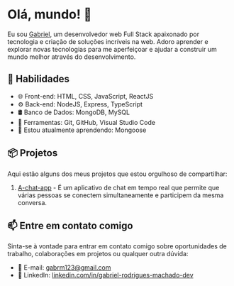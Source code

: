 # Olá, mundo! 👋

Eu sou [Gabriel](), um desenvolvedor web Full Stack apaixonado por tecnologia e criação de soluções incríveis na web. Adoro aprender e explorar novas tecnologias para me aperfeiçoar e ajudar a construir um mundo melhor através do desenvolvimento.

## 🚀 Habilidades

- 🌐 Front-end: HTML, CSS, JavaScript, ReactJS
- ⚙️ Back-end: NodeJS, Express, TypeScript
- 🛢️ Banco de Dados: MongoDB, MySQL
- 🔧 Ferramentas: Git, GitHub, Visual Studio Code
- 🌱 Estou atualmente aprendendo: Mongoose

## 📦 Projetos

Aqui estão alguns dos meus projetos que estou orgulhoso de compartilhar:

1. [A-chat-app](https://github.com/GabrielRodriguesMachado/a-chat-app) - É um aplicativo de chat em tempo real que permite que várias pessoas se conectem simultaneamente e participem da mesma conversa.

## 📫 Entre em contato comigo

Sinta-se à vontade para entrar em contato comigo sobre oportunidades de trabalho, colaborações em projetos ou qualquer outra dúvida:

- 📧 E-mail: [gabrm123@gmail.com](mailto:gabrm123@gmail.com)
- 💼 LinkedIn: [linkedin.com/in/gabriel-rodrigues-machado-dev](https://www.linkedin.com/in/gabriel-rodrigues-machado-dev/)
